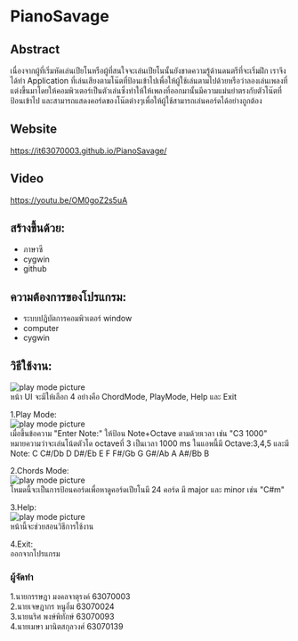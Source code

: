 # PianoSavage
## Abstract
  เนื่องจากผู้ที่เริ่มหัดเล่นเปียโนหรือผู้ที่สนใจจะเล่นเปียโนนั้นยังขาดความรู้ด้านดนตรีที่จะเริ่มฝึก เราจึงได้ทำ Application ที่เล่นเสียงตามโน๊ตที่ป้อนเข้าไปเพื่อให้ผู้ใช้เล่นตามไปด้วยหรือว่าลองเล่นเพลงที่แต่งขึ้นมาโดยให้คอมพิวเตอร์เป็นตัวเล่นซึ่งทำให้ให้เพลงที่ออกมานั้นมีความแม่นยำตรงกับตัวโน๊ตที่ป้อนเข้าไป และสามารถแสดงคอร์ดของโน๊ตต่างๆเพื่อให้ผู้ใช้สามารถเล่นคอร์ดได้อย่างถูกต้อง

## Website
https://it63070003.github.io/PianoSavage/

## Video
https://youtu.be/OM0goZ2s5uA

## สร้างขึ้นด้วย:
* ภาษาซี
* cygwin
* github

## ความต้องการของโปรแกรม:
* ระบบปฏิบัตการคอมพิวเตอร์ window
* computer
* cygwin

## วิธีใช้งาน:
![play mode picture](https://media.discordapp.net/attachments/836174851625975819/842751562065117184/UI.png)\
หน้า UI จะมีให้เลือก 4 อย่างคือ ChordMode, PlayMode, Help และ Exit


1.Play Mode:\
![play mode picture](https://media.discordapp.net/attachments/836174851625975819/842724438474489897/Play.png)\
เมื่อขึ้นข้อความ "Enter Note:" ให้ป้อน Note+Octave ตามด้วยเวลา เช่น "C3 1000" หมายความว่าจะเล่นโน้ตตัวโด octaveที่ 3 เป็นเวลา 1000 ms ในแอพนี้มี Octave:3,4,5 และมี Note: C C#/Db D D#/Eb E F F#/Gb G G#/Ab A A#/Bb B

2.Chords Mode:\
![play mode picture](https://media.discordapp.net/attachments/836174851625975819/842726546468634634/Chord.png)\
    โหมดนี้จะเป็นการป้อนคอร์ดเพื่อหาดูคอร์ดเปียโนมี 24 คอร์ด มี major และ minor เช่น "C#m"

3.Help:\
![play mode picture](https://media.discordapp.net/attachments/836174851625975819/842753470804656179/Help.png)\
    หน้านี้จะช่วยสอนวิธีการใช้งาน

4.Exit:\
    ออกจากโปรแกรม

### ผู้จัดทำ
1.นายกรรษฎา มงคลจาตุรงค์ 63070003\
2.นายเจษฎากร หนูอิ่ม 63070024\
3.นายนริศ พงษ์พิทักษ์ 63070093\
4.นายเมษา มานิตสกุลวงศ์ 63070139
